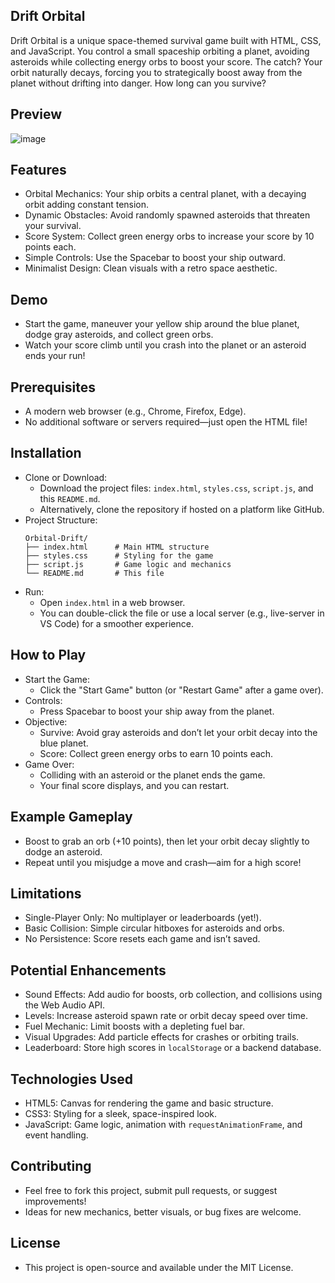 ## Drift Orbital  
Drift Orbital is a unique space-themed survival game built with HTML, CSS, and JavaScript. You control a small spaceship orbiting a planet, avoiding asteroids while collecting energy orbs to boost your score. The catch? Your orbit naturally decays, forcing you to strategically boost away from the planet without drifting into danger. How long can you survive?

## Preview 
![image](https://github.com/user-attachments/assets/6752fbfb-6e71-4209-ae8a-d1fb411bc5bd)

## Features  
- Orbital Mechanics: Your ship orbits a central planet, with a decaying orbit adding constant tension.  
- Dynamic Obstacles: Avoid randomly spawned asteroids that threaten your survival.  
- Score System: Collect green energy orbs to increase your score by 10 points each.  
- Simple Controls: Use the Spacebar to boost your ship outward.  
- Minimalist Design: Clean visuals with a retro space aesthetic.  

## Demo  
- Start the game, maneuver your yellow ship around the blue planet, dodge gray asteroids, and collect green orbs.  
- Watch your score climb until you crash into the planet or an asteroid ends your run!  

## Prerequisites  
- A modern web browser (e.g., Chrome, Firefox, Edge).  
- No additional software or servers required—just open the HTML file!  

## Installation  
- Clone or Download:  
    - Download the project files: `index.html`, `styles.css`, `script.js`, and this `README.md`.  
    - Alternatively, clone the repository if hosted on a platform like GitHub.  
- Project Structure:  
    ```
    Orbital-Drift/
    ├── index.html      # Main HTML structure
    ├── styles.css      # Styling for the game
    ├── script.js       # Game logic and mechanics
    └── README.md       # This file
    ```
- Run:  
    - Open `index.html` in a web browser.  
    - You can double-click the file or use a local server (e.g., live-server in VS Code) for a smoother experience.  

## How to Play  
- Start the Game:  
    - Click the "Start Game" button (or "Restart Game" after a game over).  
- Controls:  
    - Press Spacebar to boost your ship away from the planet.  
- Objective:  
    - Survive: Avoid gray asteroids and don’t let your orbit decay into the blue planet.  
    - Score: Collect green energy orbs to earn 10 points each.  
- Game Over:  
    - Colliding with an asteroid or the planet ends the game.  
    - Your final score displays, and you can restart.  

## Example Gameplay  
- Boost to grab an orb (+10 points), then let your orbit decay slightly to dodge an asteroid.  
- Repeat until you misjudge a move and crash—aim for a high score!  

## Limitations  
- Single-Player Only: No multiplayer or leaderboards (yet!).  
- Basic Collision: Simple circular hitboxes for asteroids and orbs.  
- No Persistence: Score resets each game and isn’t saved.  

## Potential Enhancements  
- Sound Effects: Add audio for boosts, orb collection, and collisions using the Web Audio API.  
- Levels: Increase asteroid spawn rate or orbit decay speed over time.  
- Fuel Mechanic: Limit boosts with a depleting fuel bar.  
- Visual Upgrades: Add particle effects for crashes or orbiting trails.  
- Leaderboard: Store high scores in `localStorage` or a backend database.  

## Technologies Used  
- HTML5: Canvas for rendering the game and basic structure.  
- CSS3: Styling for a sleek, space-inspired look.  
- JavaScript: Game logic, animation with `requestAnimationFrame`, and event handling.  

## Contributing  
- Feel free to fork this project, submit pull requests, or suggest improvements!  
- Ideas for new mechanics, better visuals, or bug fixes are welcome.  

## License  
- This project is open-source and available under the MIT License.  

